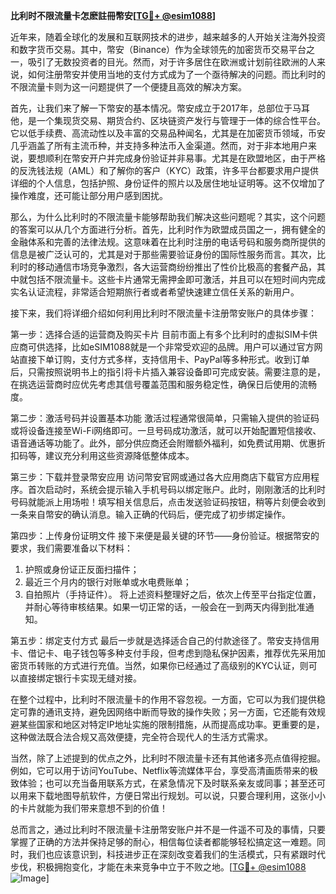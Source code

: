 **比利时不限流量卡怎麽註冊幣安[[TG💪+ @esim1088](https://t.me/s/esim1088)]**

近年来，随着全球化的发展和互联网技术的进步，越来越多的人开始关注海外投资和数字货币交易。其中，幣安（Binance）作为全球领先的加密货币交易平台之一，吸引了无数投资者的目光。然而，对于许多居住在欧洲或计划前往欧洲的人来说，如何注册幣安并使用当地的支付方式成为了一个亟待解决的问题。而比利时的不限流量卡则为这一问题提供了一个便捷且高效的解决方案。

首先，让我们来了解一下幣安的基本情况。幣安成立于2017年，总部位于马耳他，是一个集现货交易、期货合约、区块链资产发行与管理于一体的综合性平台。它以低手续费、高流动性以及丰富的交易品种闻名，尤其是在加密货币领域，币安几乎涵盖了所有主流币种，并支持多种法币入金渠道。然而，对于非本地用户来说，要想顺利在幣安开户并完成身份验证并非易事。尤其是在欧盟地区，由于严格的反洗钱法规（AML）和了解你的客户（KYC）政策，许多平台都要求用户提供详细的个人信息，包括护照、身份证件的照片以及居住地址证明等。这不仅增加了操作难度，还可能让部分用户感到困扰。

那么，为什么比利时的不限流量卡能够帮助我们解决这些问题呢？其实，这个问题的答案可以从几个方面进行分析。首先，比利时作为欧盟成员国之一，拥有健全的金融体系和完善的法律法规。这意味着在比利时注册的电话号码和服务商所提供的信息是被广泛认可的，尤其是对于那些需要验证身份的国际性服务而言。其次，比利时的移动通信市场竞争激烈，各大运营商纷纷推出了性价比极高的套餐产品，其中就包括不限流量卡。这些卡片通常无需押金即可激活，并且可以在短时间内完成实名认证流程，非常适合短期旅行者或者希望快速建立信任关系的新用户。

接下来，我们将详细介绍如何利用比利时不限流量卡注册幣安账户的具体步骤：

第一步：选择合适的运营商及购买卡片
目前市面上有多个比利时的虚拟SIM卡供应商可供选择，比如eSIM1088就是一个非常受欢迎的品牌。用户可以通过官方网站直接下单订购，支付方式多样，支持信用卡、PayPal等多种形式。收到订单后，只需按照说明书上的指引将卡片插入兼容设备即可完成安装。需要注意的是，在挑选运营商时应优先考虑其信号覆盖范围和服务稳定性，确保日后使用的流畅度。

第二步：激活号码并设置基本功能
激活过程通常很简单，只需输入提供的验证码或将设备连接至Wi-Fi网络即可。一旦号码成功激活，就可以开始配置短信接收、语音通话等功能了。此外，部分供应商还会附赠额外福利，如免费试用期、优惠折扣码等，建议充分利用这些资源降低整体成本。

第三步：下载并登录幣安应用
访问幣安官网或通过各大应用商店下载官方应用程序。首次启动时，系统会提示输入手机号码以绑定账户。此时，刚刚激活的比利时号码就能派上用场啦！填写相关信息后，点击发送验证码按钮，稍等片刻便会收到一条来自幣安的确认消息。输入正确的代码后，便完成了初步绑定操作。

第四步：上传身份证明文件
接下来便是最关键的环节——身份验证。根据幣安的要求，我们需要准备以下材料：
1. 护照或身份证正反面扫描件；
2. 最近三个月内的银行对账单或水电费账单；
3. 自拍照片（手持证件）。
将上述资料整理好之后，依次上传至平台指定位置，并耐心等待审核结果。如果一切正常的话，一般会在一到两天内得到批准通知。

第五步：绑定支付方式
最后一步就是选择适合自己的付款途径了。幣安支持信用卡、借记卡、电子钱包等多种支付手段，但考虑到隐私保护因素，推荐优先采用加密货币转账的方式进行充值。当然，如果你已经通过了高级别的KYC认证，则可以直接绑定银行卡实现无缝对接。

在整个过程中，比利时不限流量卡的作用不容忽视。一方面，它可以为我们提供稳定可靠的通讯支持，避免因网络中断而导致的操作失败；另一方面，它还能有效规避某些国家和地区对特定IP地址实施的限制措施，从而提高成功率。更重要的是，这种做法既合法合规又高效便捷，完全符合现代人的生活方式需求。

当然，除了上述提到的优点之外，比利时不限流量卡还有其他诸多亮点值得挖掘。例如，它可以用于访问YouTube、Netflix等流媒体平台，享受高清画质带来的极致体验；也可以充当备用联系方式，在紧急情况下及时联系亲友或同事；甚至还可以用来下载地图导航软件，方便日常出行规划。可以说，只要合理利用，这张小小的卡片就能为我们带来意想不到的价值！

总而言之，通过比利时不限流量卡注册幣安账户并不是一件遥不可及的事情，只要掌握了正确的方法并保持足够的耐心，相信每位读者都能够轻松搞定这一难题。同时，我们也应该意识到，科技进步正在深刻改变着我们的生活模式，只有紧跟时代步伐，积极拥抱变化，才能在未来竞争中立于不败之地。[[TG💪+ @esim1088](https://t.me/s/esim1088) ![Image](https://i.postimg.cc/4NQfJmqS/Snipaste-2025-05-13-00-14-12.png)]